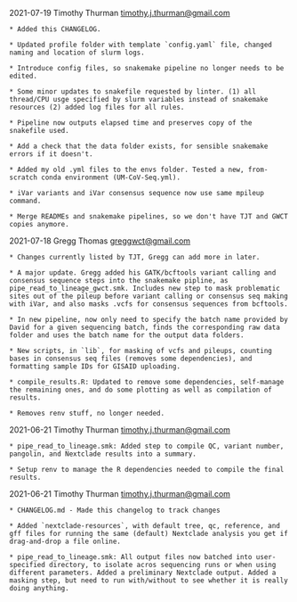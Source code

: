 2021-07-19 Timothy Thurman <timothy.j.thurman@gmail.com>

    * Added this CHANGELOG.

    * Updated profile folder with template `config.yaml` file, changed naming and location of slurm logs. 

    * Introduce config files, so snakemake pipeline no longer needs to be edited. 

    * Some minor updates to snakefile requested by linter. (1) all thread/CPU usge specified by slurm variables instead of snakemake resources (2) added log files for all rules.

    * Pipeline now outputs elapsed time and preserves copy of the snakefile used.

    * Add a check that the data folder exists, for sensible snakemake errors if it doesn't.

    * Added my old .yml files to the envs folder. Tested a new, from-scratch conda environment (UM-CoV-Seq.yml).

    * iVar variants and iVar consensus sequence now use same mpileup command. 

    * Merge READMEs and snakemake pipelines, so we don't have TJT and GWCT copies anymore. 


2021-07-18 Gregg Thomas <greggwct@gmail.com>

    * Changes currently listed by TJT, Gregg can add more in later.

    * A major update. Gregg added his GATK/bcftools variant calling and consensus sequence steps into the snakemake pipline, as pipe_read_to_lineage_gwct.smk. Includes new step to mask problematic sites out of the pileup before variant calling or consensus seq making with iVar, and also masks .vcfs for consensus sequences from bcftools. 

    * In new pipeline, now only need to specify the batch name provided by David for a given sequencing batch, finds the corresponding raw data folder and uses the batch name for the output data folders. 

    * New scripts, in `lib`, for masking of vcfs and pileups, counting bases in consensus seq files (removes some dependencies), and formatting sample IDs for GISAID uploading.

    * compile_results.R: Updated to remove some dependencies, self-manage the remaining ones, and do some plotting as well as compilation of results.

    * Removes renv stuff, no longer needed.    

2021-06-21  Timothy Thurman  <timothy.j.thurman@gmail.com>

    * pipe_read_to_lineage.smk: Added step to compile QC, variant number, pangolin, and Nextclade results into a summary. 

    * Setup renv to manage the R dependencies needed to compile the final results. 

2021-06-21  Timothy Thurman  <timothy.j.thurman@gmail.com>

    * CHANGELOG.md - Made this changelog to track changes

    * Added `nextclade-resources`, with default tree, qc, reference, and gff files for running the same (default) Nextclade analysis you get if drag-and-drop a file online. 

    * pipe_read_to_lineage.smk: All output files now batched into user-specified directory, to isolate acros sequencing runs or when using different parameters. Added a preliminary Nextclade output. Added a masking step, but need to run with/without to see whether it is really doing anything. 
